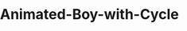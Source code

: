 # Animated-Boy-with-Cycle
<html>
    <head>
        <title>Man With animated Cycle</title>
    </head>
    <body>
<svg

   width="210mm"
   height="297mm"
   viewBox="0 0 210 297"
   version="1.1"
   id="svg"
   inkscape:version="0.92.3 (2405546, 2018-03-11)"
   Red turban:docname="boy with electric cycle.svg">
  <defs
     id="defs2" />
  <Red turban:namedview
     id="base"
     pagecolor="#ffffff"
     bordercolor="#666666"
     borderopacity="1.0"
     inkscape:pageopacity="0.0"
     inkscape:pageshadow="2"
     inkscape:zoom="0.49497475"
     inkscape:cx="417.17259"
     inkscape:cy="556.61362"
     inkscape:document-units="mm"
     inkscape:current-layer="g1"
   
     inkscape:window-width="1366"
     inkscape:window-height="705"
     inkscape:window-x="-8"
     inkscape:window-y="-8"
     inkscape:window-maximized="1" />
  <metadata
     id="metadata5">
    <rdf:RDF>
      <cc:Work
         rdf:about="">
        <dc:format>image/svg+xml</dc:format>
        <dc:type
           rdf:resource= />
        <dc:title></dc:title>
      </cc:Work>
    </rdf:RDF>
  </metadata>
  <g
     inkscape:label="Layer 1"
     inkscape:groupmode="layer"
     id="layer1">
    <g
       id="g1">
      <g
         id="g2">
        <g
           id="g3"
           transform="translate(0,-1.0690781)">
          <g
             id="g4">
            <ellipse
               style="fill:#a9a9a9;fill-rule:evenodd;stroke-width:0.02296568"
               id="path1"
               cx="106.106"
               cy="276.68747"
               rx="70.291878"
               ry="12.294397"
               transform="translate(0,1.0690781)" />
            <path
               style="fill:#0cf;fill-opacity:1;fill-rule:evenodd;stroke-width:0.00998006"
               d="M 95.539722,102.22541 H 122.93757 C 135.02405,102.22541 146.27643,121.37012 146.27643,130.6439 V 162.56605 C 146.27643,171.83983 135.02405,178.91642 122.93757,178.91642 H 95.539722 C 86.26499,178.91642 72.088302,177.53875 71.186103,166.06971 68.960051,137.77145 70.744467,141.2762 71.186103,131.03319 72.00207,112.10828 83.490176,102.22541 95.539722,102.22541 Z"
               id="rect1"
               inkscape:connector-curvature="0"
               Red turban:nodetypes="sssssssss" />
            <path
               Red turban:nodetypes="ccccc"
               inkscape:connector-curvature="0"
               id="path2"
               d="M 71.093693,100.82416 C 63.197683,106.68435 52.530155,112.60295 43.297662,126.48204 L 56.661138,129.15474 C 68.045077,121.96178 72.37589,121.35152 79.646319,110.44586 Z"
               style="fill:#0cf;stroke:black;stroke-width:0.00458332px;stroke-linecap:butt;stroke-linejoin:miter;stroke-opacity:1" />
            <path
               inkscape:transform-center-y="-2.6839367"
               inkscape:transform-center-x="-2.6833957"
               style="fill:#0cf;stroke:black;stroke-width:0.00458332px;stroke-linecap:butt;stroke-linejoin:miter;stroke-opacity:1"
               d="M 135.87157,109.68001 C 143.08896,116.3667 148.29306,120.21679 160.84751,125.34745 164.64603,128.00406 168.44454,125.37263 172.24305,124.01478 164.78476,115.72851 155.13285,105.10378 143.21272,100.05025 Z"
               id="path3"
               inkscape:connector-curvature="0"
               Red turban:nodetypes="ccccc" />
            <path
               style="opacity:1;fill:#fbd269;fill-opacity:1;fill-rule:evenodd;stroke-width:0.22960335"
               d="M 108.95775,120.73606 C 72.246035,121.07005 59.011736,95.642344 66.526145,79.126631 74.963935,60.581445 86.416571,57.496813 111.79745,56.075676 127.81306,55.178923 141.70696,74.995046 147.76938,78.594908 150.61314,80.283535 152.15398,113.04734 108.95775,120.73606 L 105.89113,88.598422 Z"
               id="path4"
               inkscape:connector-curvature="0"
               Red turban:nodetypes="csssccc" />
            <path
               style="fill:#ff9c34;fill-opacity:1;stroke:black;stroke-width:0.16913408px;stroke-linecap:butt;stroke-linejoin:miter;stroke-opacity:1"
               d="M 68.437448,73.729784 C 138.59568,60.53704 135.93302,59.585913 135.93302,59.585913 L 140.98551,68.404952 C 140.84873,73.224815 184.21084,54.365925 165.71892,52.115949 155.13137,50.827721 147.07912,51.79252 136.95335,53.555872 107.90934,18.766732 62.718234,34.117985 65.856668,70.937507 48.345406,74.008971 57.415279,80.388027 67.450097,79.100741 Z"
               id="path5"
               inkscape:connector-curvature="0"
               Red turban:nodetypes="cccscccc" />
            <path
               style="fill:black;stroke:black;stroke-width:0.21450999px;stroke-linecap:butt;stroke-linejoin:miter;stroke-opacity:1"
               d="M 124.8367,62.700269 135.93302,59.585913 C 150.37606,75.143011 148.59996,81.154839 149.44158,87.615119 143.7356,93.026613 147.81053,88.3756 141.7224,93.065238 141.51377,69.677978 134.45162,77.387097 124.8367,62.700269 Z"
               id="path6"
               inkscape:connector-curvature="0"
               Red turban:nodetypes="ccccc" />
            <path
               style="fill:black;stroke:black;stroke-width:0.21450999px;stroke-linecap:butt;stroke-linejoin:miter;stroke-opacity:1"
               d="M 68.72008,73.708108 C 63.922214,79.685715 70.742404,83.363055 71.61477,86.944123 77.092781,79.906106 81.719255,73.480068 99.596771,67.479396 92.143612,68.67827 81.331486,70.433374 68.72008,73.708108 Z"
               id="path7"
               inkscape:connector-curvature="0"
               Red turban:nodetypes="cccc" />
            <path
               style="fill:black;fill-rule:evenodd;stroke-width:0.21450999"
               id="path8"
               Red turban:type="arc"
               Red turban:cx="91.395149"
               Red turban:cy="86.749474"
               Red turban:rx="4.3420348"
               Red turban:ry="2.9197087"
               Red turban:start="1.6652588"
               Red turban:end="1.6649342"
               d="M 90.9856,89.656165 A 4.3420348,2.9197087 0 0 1 87.072439,86.474317 4.3420348,2.9197087 0 0 1 91.803997,83.842737 4.3420348,2.9197087 0 0 1 95.717926,87.024159 4.3420348,2.9197087 0 0 1 90.987003,89.656255 L 91.395149,86.749474 Z" />
            <path
               d="M 120.41496,89.266868 A 4.3420348,2.9197087 0 0 1 116.5018,86.085019 4.3420348,2.9197087 0 0 1 121.23336,83.45344 4.3420348,2.9197087 0 0 1 125.14729,86.634861 4.3420348,2.9197087 0 0 1 120.41636,89.266957 L 120.82451,86.360176 Z"
               Red turban:end="1.6649342"
               Red turban:start="1.6652588"
               Red turban:ry="2.9197087"
               Red turban:rx="4.3420348"
               Red turban:cy="86.360176"
               Red turban:cx="120.82451"
               Red turban:type="arc"
               id="path9"
               style="fill:black;fill-rule:evenodd;stroke-width:0.21450999" />
            <path
               style="fill:red;fill-rule:evenodd;stroke-width:0.22459219"
               d="M 82.978685,99.046227 C 79.272246,98.88396 74.56935,97.364133 74.920216,95.651507 75.271084,93.938874 80.085189,92.292585 83.791683,92.454577 87.498174,92.61656 93.055827,93.487117 92.705571,95.199784 92.355311,96.912441 86.687419,99.208024 82.980864,99.046332 L 83.614562,95.94508 Z"
               id="path10"
               inkscape:connector-curvature="0"
               Red turban:nodetypes="ccscccc" />
            <path
               Red turban:nodetypes="ccscccc"
               inkscape:connector-curvature="0"
               id="path11"
               d="M 127.09546,98.651247 C 123.19478,98.40794 118.28734,96.785691 118.71169,95.081306 119.13603,93.376913 124.26161,91.836536 128.16236,92.079572 132.0631,92.322616 137.89199,93.314497 137.46827,95.018922 137.04457,96.723364 130.99857,98.894156 127.09774,98.651403 L 127.86442,95.565036 Z"
               style="fill:red;fill-rule:evenodd;stroke-width:0.23059259"
               inkscape:transform-center-x="34.466732"
               inkscape:transform-center-y="-8.5155718" />
            <path
               style="fill:red;fill-rule:evenodd;stroke-width:0.21450999"
               id="path12"
               Red turban:type="arc"
              Red turban:cx="84.882103"
               Red turban:cy="94.146072"
               Red turban:rx="3.1359138"
               Red turban:ry="0.9732362"
               Red turban:start="1.6652588"
               Red turban:end="1.6649342"
               d="M 84.586317,95.11497 A 3.1359138,0.9732362 0 0 1 81.760146,94.054353 3.1359138,0.9732362 0 0 1 85.177382,93.17716 3.1359138,0.9732362 0 0 1 88.004108,94.237634 3.1359138,0.9732362 0 0 1 84.587331,95.114999 L 84.882103,94.146072 Z" />
            <path
               style="fill:#f5f5f5;fill-rule:evenodd;stroke-width:0.16897517"
               id="path13"
               Red turban:type="arc"
               Red turban:cx="81.452866"
               Red turban:cy="95.215141"
               Red turban:rx="2.6534655"
               Red turban:ry="2.14112"
               Red turban:start="1.6652588"
              Red turban:end="1.6649342"
               d="M 81.202585,97.346716 A 2.6534655,2.14112 0 0 1 78.81121,95.013359 2.6534655,2.14112 0 0 1 81.702717,93.083534 2.6534655,2.14112 0 0 1 84.094562,95.416577 2.6534655,2.14112 0 0 1 81.203443,97.346781 L 81.452866,95.215141 Z" />
            <path
               d="M 130.94685,97.445524 A 2.6534655,2.14112 0 0 1 128.55547,95.112168 2.6534655,2.14112 0 0 1 131.44698,93.182343 2.6534655,2.14112 0 0 1 133.83882,95.515385 2.6534655,2.14112 0 0 1 130.94771,97.445589 L 131.19713,95.31395 Z"
               Red turban:end="1.6649342"
               Red turban:start="1.6652588"
               Red turban:ry="2.14112"
               Red turban:rx="2.6534655"
               Red turban:cy="95.31395"
               Red turban:cx="131.19713"
               Red turban:type="arc"
               id="path14"
               style="fill:#f5f5f5;fill-rule:evenodd;stroke-width:0.16897517" />
            <path
               style="fill:#ff8c00;fill-rule:evenodd;stroke-width:0.22404839"
               id="path15"
               Red turban:type="arc"
               Red turban:cx="105.38615"
               Red turban:cy="97.649727"
               Red turban:rx="5.7893796"
               Red turban:ry="1.3625308"
               Red turban:start="1.6652588"
               Red turban:end="1.6649342"
               d="M 104.84008,99.006183 A 5.7893796,1.3625308 0 0 1 99.622533,97.52132 5.7893796,1.3625308 0 0 1 105.93128,96.29325 5.7893796,1.3625308 0 0 1 111.14985,97.777913 5.7893796,1.3625308 0 0 1 104.84195,99.006225 L 105.38615,97.649727 Z" />
            <path
               style="fill:black;fill-rule:evenodd;stroke-width:0.2053775"
               d="M 98.868054,103.29445 A 6.513052,3.3901003 0 0 0 98.660965,103.86712 6.513052,3.3901003 0 0 0 104.53068,107.56158 L 105.14495,104.18658 104.53254,107.56158 A 6.513052,3.3901003 0 0 0 111.62891,104.50569 6.513052,3.3901003 0 0 0 111.42509,103.29445 Z"
               id="path16"
               inkscape:connector-curvature="0" />
            <path
               style="fill:#fe9301;fill-opacity:1;stroke:black;stroke-width:0.23504485px;stroke-linecap:butt;stroke-linejoin:miter;stroke-opacity:1"
               d="M 147.09647,162.64263 C 104.85942,158.98132 79.567993,156.87125 69.40727,165.32634 59.075099,173.9241 46.634833,213.37747 53.068087,216.73177 67.544242,224.27965 76.263684,218.69516 75.771606,219.81536 L 84.101519,191.229 C 84.101146,191.2321 99.142379,198.61455 121.58612,191.229 132.01226,187.79807 133.92798,204.73011 136.16347,212.01908 L 138.76657,242.33795 C 157.33552,246.18936 162.23642,242.16618 165.83878,240.60545 L 167.92125,205.08906 C 165.32139,187.70867 153.64693,171.25852 147.09647,162.64263 Z"
               id="path17"
               inkscape:connector-curvature="0"
               Red turban:nodetypes="cssccsccccc" />
            <path
               style="fill:#b22222;stroke:black;stroke-width:0.15898278px;stroke-linecap:butt;stroke-linejoin:miter;stroke-opacity:1"
               d="M 51.383375,220.72596 C 46.074314,202.2873 82.896754,204.86984 74.424686,219.89338 72.035112,224.13081 45.250842,219.66691 51.383375,220.72596 Z"
               id="path18"
               inkscape:connector-curvature="0"
               Red turban:nodetypes="csc" />
            <path
               Red turban:nodetypes="csc"
               inkscape:connector-curvature="0"
               id="path19"
               d="M 137.54373,245.31136 C 131.67371,226.88318 172.38686,229.46425 163.01961,244.47925 160.37756,248.71427 130.76323,244.25291 137.54373,245.31136 Z"
               style="fill:#b22222;stroke:black;stroke-width:0.16712359px;stroke-linecap:butt;stroke-linejoin:miter;stroke-opacity:1" />
            <g
               id="g6"
               transform="translate(5.3453906,-2.1381562)">
              <g
                 id="g7"
                 transform="matrix(0.92164038,0,0,0.88317525,9.6288017,59.500045)">
                <g
                   id="g8"
                   transform="matrix(0.94449245,0,0,0.89539563,213.69045,56.626448)">
                  <g
                     id="g9"
                     transform="matrix(1,0,-0.03861068,1,3.374844,0)">
                    <path
                       Red turban:nodetypes="cscccccccc"
                       inkscape:connector-curvature="0"
                       id="path20"
                       d="M -189.60454,22.246925 C -179.76018,25.313143 -167.41406,21.972378 -161.70951,24.933905 -133.88229,39.380445 -124.57317,51.702271 -82.162194,22.246926 V 22.246926 L -53.852264,21.712386 -53.439484,32.403168 -81.214877,32.937705 C -118.57206,60.684418 -128.74958,51.104263 -162.57227,36.079574 -175.35115,33.776012 -183.42392,35.21004 -188.61594,34.006786 Z"
                       style="fill:black;stroke:black;stroke-width:0.00058332px;stroke-linecap:butt;stroke-linejoin:miter;stroke-opacity:1" />
                    <rect
                       transform="matrix(1,0,0.00247293,0.99999694,0,0)"
                       ry="4.4545059"
                       y="20.10882"
                       x="-69.966751"
                       height="13.363518"
                       width="36.331512"
                       id="rect2"
                       style="fill:aqua;fill-rule:evenodd;stroke-width:0.00000978" />
                    <rect
                       transform="matrix(1,0,0.00262112,0.99999656,0,0)"
                       style="fill:aqua;fill-rule:evenodd;stroke-width:0.00051604"
                       id="rect3"
                       width="34.735233"
                       height="12.828981"
                       x="-206.74904"
                       y="22.246996"
                       ry="4.2763271" />
                  </g>
                </g>
              </g>
              <g
                 transform="translate(177.46696,77.508163)"
                 id="g10">
                <ellipse
                   style="fill:red;fill-rule:evenodd;stroke-width:0.00007312"
                   id="path21"
                   cx="-75.102737"
                   cy="77.838989"
                   rx="12.561667"
                   ry="10.690781" />
                <ellipse
                   ry="8.0180855"
                   rx="8.8198938"
                   cy="77.838982"
                   cx="-75.102745"
                   id="ellipse1"
                   style="fill:yellow;fill-rule:evenodd;stroke-width:0.00041682" />
              </g>
              <g
                 transform="matrix(0.8076923,0,0,0.76851852,218.83206,115.62611)"
                 id="g11">
                <rect
                   style="fill:black;fill-rule:evenodd;stroke-width:1.00007203"
                   id="rect3"
                   width="13.898015"
                   height="57.730217"
                   x="-151.8091"
                   y="67.682747"
                   ry="3.1728249" />
                <rect
                   style="fill:aqua;fill-rule:evenodd;stroke-width:0.000080796"
                   id="rect4"
                   width="7.4835463"
                   height="45.97036"
                   x="-148.60185"
                   y="74.631752"
                   ry="3.4848397" />
              </g>
              <g
             transform="matrix(0.71635811,0,0,0.53126155,175.84917,171.43364)"
                 id="g12">
                <g
                   id="g13">
                  <rect
                     ry="19.324556"
                     y="78.373528"
                     x="-119.73674"
                     height="125.77339"
                     width="31.537804"
                     id="rect5"
                     style="fill:blue;fill-rule:evenodd;stroke-width:0.00089806" />
                  <path
                     Red turban:nodetypes="ccccccccc"
                     inkscape:connector-curvature="0"
                     id="path22"
                     d="M -81.237237,68.739946 -125.28447,68.204684 -126.16352,161.23968 H -120.01021 L -118.40659,75.155139 -89.08918,76.225087 -88.614096,159.63577 -81.83123,160.17017 Z"
                     style="fill:black;stroke:black;stroke-width:0.00995069px;stroke-linecap:butt;stroke-linejoin:miter;stroke-opacity:1" />
                </g>
              </g>
            </g>
            <rect
               ry="3.7417734"
               y="220.56091"
               x="49.177593"
               height="7.4835467"
               width="26.192413"
               id="rect6"
               style="fill:magenta;fill-rule:evenodd;stroke-width:0.26458332" />
            <rect
               style="fill:magenta;fill-rule:evenodd;stroke-width:0.26458332"
               id="rect7"
               width="26.192413"
               height="7.4835467"
               x="136.30746"
               y="245.68425"
               ry="3.7417734" />
            <path
               Red turban:nodetypes="ccccc"
               inkscape:connector-curvature="0"
               id="path23"
               d="M 74.300928,225.9063 H 83.922631 L 83.38809,251.56418 V 251.56418 L 90.871639,251.02964"
               style="fill:none;stroke:black;stroke-width:2.00499996;stroke-linecap:butt;stroke-linejoin:miter;stroke-miterlimit:4;stroke-dasharray:none;stroke-opacity:1" />
            <path
               inkscape:transform-center-y="5.3463245"
               inkscape:transform-center-x="-0.99471339"
               sodipodi:nodetypes="ccccc"
               inkscape:connector-curvature="0"
               id="path24"
               d="M 136.30746,247.28786 C 130.96207,246.21878 131.49661,246.75332 131.49661,246.75332 L 130.96207,251.02963 V 251.02963 L 121.8749,251.56417"
               style="fill:none;stroke:black;stroke-width:2.00000001;stroke-linecap:butt;stroke-linejoin:miter;stroke-miterlimit:4;stroke-dasharray:none;stroke-opacity:1" />
            <ellipse
               ry="9.8889723"
               rx="10.690781"
               cy="129.42201"
               cx="40.624966"
               id="path25"
               style="fill:#dcdcdc;fill-rule:evenodd;stroke-width:0.00023294" /><animateTransform attributeName="transform" type="rotate" from="0 100 100" to="60 100 100" begin="0s" dur="10s" repeatCount="indefinite" />
            <ellipse
               style="fill:#dcdcdc;fill-rule:evenodd;stroke-width:0.00003294"
               id="ellipse4"
               cx="181.20872"
               cy="127.81839"
               rx="10.690781"
               ry="9.8889723" />
            <g
               transform="rotate(5.3471775,761.49348,2152.5771)"
               id="g15">
              <rect
                 style="fill:blue;fill-rule:evenodd;stroke-width:0.00008332"
                 id="rect8"
                 width="22.45064"
                 height="14.432554"
                 x="-149.67409"
                 y="63.201374"
                 ry="3.7417641"
                 transform="rotate(-24.765616)" />
              <path
                 Red turban:type="star"
                 style="fill:yellow;fill-rule:evenodd;stroke-width:0.00058332"
                 id="path26"
                 Red turban:sides="5"
                 Red turban:cx="-96.217026"
                 Red turban:cy="122.74027"
                 Red turban:r1="7.8923745"
                 Red turban:r2="3.3340309"
                 Red turban:arg1="0.49394137"
                 Red turban:arg2="1.1222599"
                 inkscape:flatsided="false"
                 inkscape:rounded="0"
                 inkscape:randomized="0"
                 d="M -89.268018,126.48205 -94.771233,125.74451 -97.628302,130.50544 -98.627451,125.04366 -104.03825,123.79764 -99.152544,121.15961 -99.639532,115.62859 -95.62085,119.45998 -90.511026,117.28765 -92.913051,122.2936 Z"
                 inkscape:transform-center-x="0.35719256"
                 inkscape:transform-center-y="0.23282186"
                 transform="matrix(0.81904853,0,0,0.71255262,-17.222258,34.840753)" />
            </g>
          </g>
        </g>
      </g>
    </g>
  </g>
</svg>

</body>
</html>
<style>body {
    margin:0px;
    padding:0px;
}
svg{
    width:100%;
    height:100vh;
}</style>
